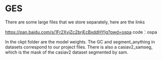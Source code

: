 # GES
There are some large files that we store separately, here are the links

https://pan.baidu.com/s/1Fr2XvjZc2brjEcBxddHYlg?pwd=ospa 
code：ospa 

In the ckpt folder are the model weights.
The GC and segment_anything in datasets correspond to our project files.
There is also a casiav2_samseg, which is the mask of the casiav2 dataset segmented by sam.
